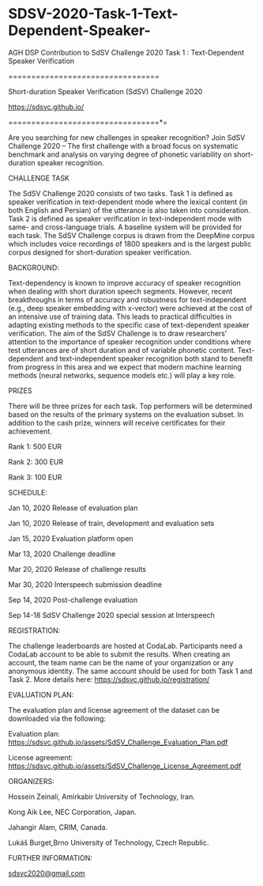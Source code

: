 # SDSV-2020-Task-1-Text-Dependent-Speaker-
AGH DSP Contribution to SdSV Challenge 2020 Task 1 : Text-Dependent Speaker Verification

*=*=*=*=*=*=*=*=*=*=*=*=*=*=*=*=*=*=*=*=*=*=*=*=*=*=*=*=*=*=*=*=*=*

Short-duration Speaker Verification (SdSV) Challenge 2020

https://sdsvc.github.io/

=*=*=*=*=*=*=*=*=*=*=*=*=*=*=*=*=*=*=*=*=*=*=*=*=*=*=*=*=*=*=*=*=*=

 

Are you searching for new challenges in speaker recognition? Join SdSV Challenge 2020 – The first challenge with a broad focus on systematic benchmark and analysis on varying degree of phonetic variability on short-duration speaker recognition.

 

CHALLENGE TASK

The SdSV Challenge 2020 consists of two tasks. Task 1 is defined as speaker verification in text-dependent mode where the lexical content (in both English and Persian) of the utterance is also taken into consideration. Task 2 is defined as speaker verification in text-independent mode with same- and cross-language trials. A baseline system will be provided for each task. The SdSV Challenge corpus is drawn from the DeepMine corpus which includes voice recordings of 1800 speakers and is the largest public corpus designed for short-duration speaker verification. 

 

BACKGROUND:

Text-dependency is known to improve accuracy of speaker recognition when dealing with short duration speech segments. However, recent breakthroughs in terms of accuracy and robustness for text-independent (e.g., deep speaker embedding with x-vector) were achieved at the cost of an intensive use of training data. This leads to practical difficulties in adapting existing methods to the specific case of text-dependent speaker verification. The aim of the SdSV Challenge is to draw researchers' attention to the importance of speaker recognition under conditions where test utterances are of short duration and of variable phonetic content. Text-dependent and text-independent speaker recognition both stand to benefit from progress in this area and we expect that modern machine learning methods (neural networks, sequence models etc.) will play a key role.

 

PRIZES

There will be three prizes for each task. Top performers will be determined based on the results of the primary systems on the evaluation subset. In addition to the cash prize, winners will receive certificates for their achievement. 

Rank 1: 500 EUR

Rank 2: 300 EUR

Rank 3: 100 EUR

 

SCHEDULE:

Jan 10, 2020       Release of evaluation plan          

Jan 10, 2020       Release of train, development and evaluation sets

Jan 15, 2020       Evaluation platform open

Mar 13, 2020     Challenge deadline 

Mar 20, 2020     Release of challenge results

Mar 30, 2020     Interspeech submission deadline

Sep 14, 2020      Post-challenge evaluation 

Sep 14-18           SdSV Challenge 2020 special session at Interspeech

 

REGISTRATION:

The challenge leaderboards are hosted at CodaLab. Participants need a CodaLab account to be able to submit the results. When creating an account, the team name can be the name of your organization or any anonymous identity. The same account should be used for both Task 1 and Task 2. More details here: https://sdsvc.github.io/registration/  

 

EVALUATION PLAN:

The evaluation plan and license agreement of the dataset can be downloaded via the following:

Evaluation plan: https://sdsvc.github.io/assets/SdSV_Challenge_Evaluation_Plan.pdf

License agreement: https://sdsvc.github.io/assets/SdSV_Challenge_License_Agreement.pdf

 

ORGANIZERS:

Hossein Zeinali, Amirkabir University of Technology, Iran.

Kong Aik Lee, NEC Corporation, Japan.

Jahangir Alam, CRIM, Canada.

Lukáš Burget,Brno University of Technology, Czech Republic.

 

FURTHER INFORMATION:

sdsvc2020@gmail.com
